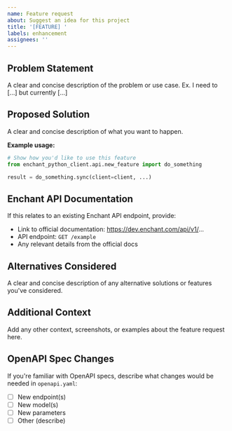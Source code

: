 ```yaml
---
name: Feature request
about: Suggest an idea for this project
title: '[FEATURE] '
labels: enhancement
assignees: ''
---
```


## Problem Statement
A clear and concise description of the problem or use case. Ex. I need to [...] but currently [...]

## Proposed Solution
A clear and concise description of what you want to happen.

**Example usage:**
```python
# Show how you'd like to use this feature
from enchant_python_client.api.new_feature import do_something

result = do_something.sync(client=client, ...)
```

## Enchant API Documentation
If this relates to an existing Enchant API endpoint, provide:
- Link to official documentation: https://dev.enchant.com/api/v1/...
- API endpoint: `GET /example`
- Any relevant details from the official docs

## Alternatives Considered
A clear and concise description of any alternative solutions or features you've considered.

## Additional Context
Add any other context, screenshots, or examples about the feature request here.

## OpenAPI Spec Changes
If you're familiar with OpenAPI specs, describe what changes would be needed in `openapi.yaml`:
- [ ] New endpoint(s)
- [ ] New model(s)
- [ ] New parameters
- [ ] Other (describe)
